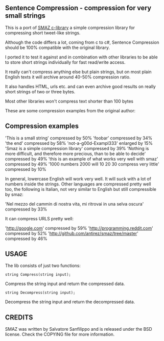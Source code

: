 Sentence Compression - compression for very small strings
-------------------

This is a port of <a href="https://github.com/antirez/smaz">SMAZ c-library</a> a simple compression library for compressing short
tweet-like strings.

Although the code differs a lot, coming from c to c#, Sentence Compression should be 
100% compatible with the original library.

I ported it to test it against and in combination with other libraries to be able to 
store short strings individually for fast read/write access.

It really can't compress anything else but plain strings, but on most plain English texts
it will archive around 40-50% compression ratio. 

It also handles HTML, urls etc. and can even archive good results on really short strings 
of two or three bytes.

Most other libraries won't compress text shorter than 100 bytes

These are some compression examples from the original author:

Compression examples
--------------------

'This is a small string' compressed by 50%
'foobar' compressed by 34%
'the end' compressed by 58%
'not-a-g00d-Exampl333' enlarged by 15%
'Smaz is a simple compression library' compressed by 39%
'Nothing is more difficult, and therefore more precious, than to be able to decide' compressed by 49%
'this is an example of what works very well with smaz' compressed by 49%
'1000 numbers 2000 will 10 20 30 compress very little' compressed by 10%

In general, lowercase English will work very well. It will suck with a lot
of numbers inside the strings. Other languages are compressed pretty well too,
the following is Italian, not very similar to English but still compressible
by smaz:

'Nel mezzo del cammin di nostra vita, mi ritrovai in una selva oscura' compressed by 33%

It can compress URLS pretty well:

'http://google.com' compressed by 59%
'http://programming.reddit.com' compressed by 52%
'http://github.com/antirez/smaz/tree/master' compressed by 46%

USAGE
-----

The lib consists of just two functions:

	string Compress(string input);

Compress the string input and return the compressed data. 

    string Decompress(string input);

Decompress the string input and return the decompressed data.


CREDITS
-------

SMAZ was written by Salvatore Sanfilippo and is released under the BSD license. Check the COPYING file for more information.